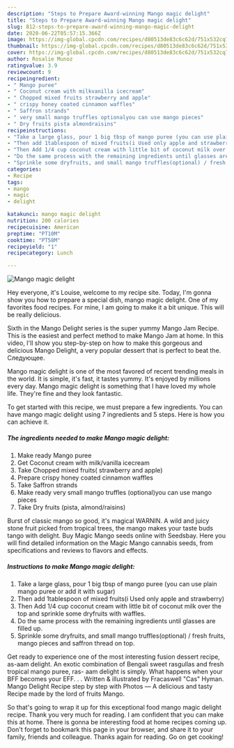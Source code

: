 ```yaml
---
description: "Steps to Prepare Award-winning Mango magic delight"
title: "Steps to Prepare Award-winning Mango magic delight"
slug: 812-steps-to-prepare-award-winning-mango-magic-delight
date: 2020-06-22T05:57:15.366Z
image: https://img-global.cpcdn.com/recipes/d80513de83c6c62d/751x532cq70/mango-magic-delight-recipe-main-photo.jpg
thumbnail: https://img-global.cpcdn.com/recipes/d80513de83c6c62d/751x532cq70/mango-magic-delight-recipe-main-photo.jpg
cover: https://img-global.cpcdn.com/recipes/d80513de83c6c62d/751x532cq70/mango-magic-delight-recipe-main-photo.jpg
author: Rosalie Munoz
ratingvalue: 3.9
reviewcount: 9
recipeingredient:
- " Mango puree"
- " Coconut cream with milkvanilla icecream"
- " Chopped mixed fruits strawberry and apple"
- " crispy honey coated cinnamon waffles"
- " Saffron strands"
- " very small mango truffles optionalyou can use mango pieces"
- " Dry fruits pista almondraisins"
recipeinstructions:
- "Take a large glass, pour 1 big tbsp of mango puree (you can use plain mango puree or add it with sugar)"
- "Then add 1tablespoon of mixed fruits(i Used only apple and strawberry)"
- "Then Add 1/4 cup coconut cream with little bit of coconut milk over the top and sprinkle some dryfruits with waffles."
- "Do the same process with the remaining ingredients until glasses are filled up."
- "Sprinkle some dryfruits, and small mango truffles(optional) / fresh fruits, mango pieces and saffron thread on top."
categories:
- Recipe
tags:
- mango
- magic
- delight

katakunci: mango magic delight 
nutrition: 200 calories
recipecuisine: American
preptime: "PT10M"
cooktime: "PT58M"
recipeyield: "1"
recipecategory: Lunch

---
```



![Mango magic delight](https://img-global.cpcdn.com/recipes/d80513de83c6c62d/751x532cq70/mango-magic-delight-recipe-main-photo.jpg)

Hey everyone, it's Louise, welcome to my recipe site. Today, I'm gonna show you how to prepare a special dish, mango magic delight. One of my favorites food recipes. For mine, I am going to make it a bit unique. This will be really delicious.

Sixth in the Mango Delight series is the super yummy Mango Jam Recipe. This is the easiest and perfect method to make Mango Jam at home. In this video, I&#39;ll show you step-by-step on how to make this gorgeous and delicious Mango Delight, a very popular dessert that is perfect to beat the. Следующее.

Mango magic delight is one of the most favored of recent trending meals in the world. It is simple, it's fast, it tastes yummy. It's enjoyed by millions every day. Mango magic delight is something that I have loved my whole life. They're fine and they look fantastic.


To get started with this recipe, we must prepare a few ingredients. You can have mango magic delight using 7 ingredients and 5 steps. Here is how you can achieve it.

##### The ingredients needed to make Mango magic delight:

1. Make ready  Mango puree
1. Get  Coconut cream with milk/vanilla icecream
1. Take  Chopped mixed fruits( strawberry and apple)
1. Prepare  crispy honey coated cinnamon waffles
1. Take  Saffron strands
1. Make ready  very small mango truffles (optional)you can use mango pieces
1. Take  Dry fruits (pista, almond/raisins)


Burst of classic mango so good, it&#39;s magical WARNIN. A wild and juicy stone fruit picked from tropical trees, the mango makes your taste buds tango with delight. Buy Magic Mango seeds online with Seedsbay. Here you will find detailed information on the Magic Mango cannabis seeds, from specifications and reviews to flavors and effects. 

##### Instructions to make Mango magic delight:

1. Take a large glass, pour 1 big tbsp of mango puree (you can use plain mango puree or add it with sugar)
1. Then add 1tablespoon of mixed fruits(i Used only apple and strawberry)
1. Then Add 1/4 cup coconut cream with little bit of coconut milk over the top and sprinkle some dryfruits with waffles.
1. Do the same process with the remaining ingredients until glasses are filled up.
1. Sprinkle some dryfruits, and small mango truffles(optional) / fresh fruits, mango pieces and saffron thread on top.


Get ready to experience one of the most interesting fusion dessert recipe, as-aam delight. An exotic combination of Bengali sweet rasgullas and fresh tropical mango puree, ras- aam delight is simply. What happens when your BFF becomes your EFF. . . Written &amp; illustrated by Fracaswell &#34;Cas&#34; Hyman. Mango Delight Recipe step by step with Photos — A delicious and tasty Recipe made by the lord of fruits Mango. 

So that's going to wrap it up for this exceptional food mango magic delight recipe. Thank you very much for reading. I am confident that you can make this at home. There is gonna be interesting food at home recipes coming up. Don't forget to bookmark this page in your browser, and share it to your family, friends and colleague. Thanks again for reading. Go on get cooking!

